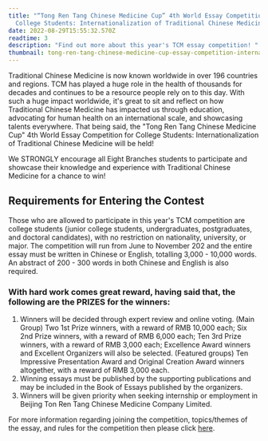 ```yaml
---
title: "“Tong Ren Tang Chinese Medicine Cup” 4th World Essay Competition for
  College Students: Internationalization of Traditional Chinese Medicine"
date: 2022-08-29T15:55:32.570Z
readtime: 3
description: "Find out more about this year's TCM essay competition! "
thumbnail: tong-ren-tang-chinese-medicine-cup-essay-competition-internationalization-of-traditional-chinese-medicine.png
---
```

Traditional Chinese Medicine is now known worldwide in over 196 countries and regions. TCM has played a huge role in the health of thousands for decades and continues to be a resource people rely on to this day. With such a huge impact worldwide, it's great to sit and reflect on how Traditional Chinese Medicine has impacted us through education, advocating for human health on an international scale, and showcasing talents everywhere. That being said, the "Tong Ren Tang Chinese Medicine Cup" 4th World Essay Competition for College Students: Internationalization of Traditional Chinese Medicine will be held!

We STRONGLY encourage all Eight Branches students to participate and showcase their knowledge and experience with Traditional Chinese Medicine for a chance to win!

## Requirements for Entering the Contest

Those who are allowed to participate in this year's TCM competition are college students (junior college students, undergraduates, postgraduates, and doctoral candidates), with no restriction on nationality, university, or major. The competition will run from June to November 202 and the entire essay must be written in Chinese or English, totalling 3,000 - 10,000 words. An abstract of 200 - 300 words in both Chinese and English is also required. 

### With hard work comes great reward, having said that, the following are the PRIZES for the winners: 

1. Winners will be decided through expert review and online voting. (Main Group) Two 1st Prize winners, with a reward of RMB 10,000 each; Six 2nd Prize winners, with a reward of RMB 6,000 each; Ten 3rd Prize winners, with a reward of RMB 3,000 each; Excellence Award winners and Excellent Organizers will also be selected. (Featured groups) Ten Impressive Presentation Award and Original Creation Award winners altogether, with a reward of RMB 3,000 each.
2. Winning essays must be published by the supporting publications and may be included in the Book of Essays published by the organizers. 
3. Winners will be given priority when seeking internship or employment in Beijing Ton Ren Tang Chinese Medicine Company Limited. 

For more information regarding joining the competition, topics/themes of the essay, and rules for the competition then please click [here](http://www.wfas.org.cn/news/detail.html?nid=6362&cid=25).